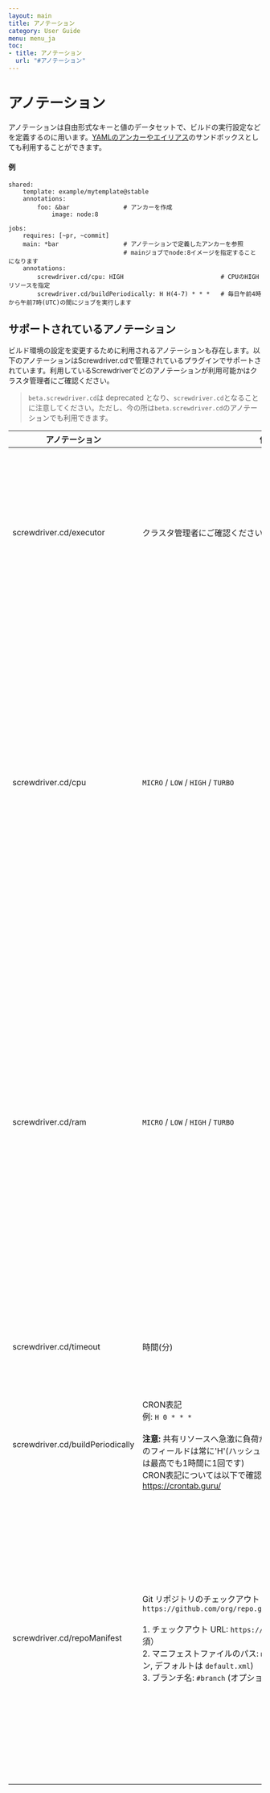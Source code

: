 ```yaml
---
layout: main
title: アノテーション
category: User Guide
menu: menu_ja
toc:
- title: アノテーション
  url: "#アノテーション"
---
```


# アノテーション

アノテーションは自由形式なキーと値のデータセットで、ビルドの実行設定などを定義するのに用います。[YAMLのアンカーやエイリアス](http://blog.daemonl.com/2016/02/yaml.html)のサンドボックスとしても利用することができます。

#### 例

```
shared:
    template: example/mytemplate@stable
    annotations:
        foo: &bar               # アンカーを作成
            image: node:8

jobs:
    requires: [~pr, ~commit]
    main: *bar                  # アノテーションで定義したアンカーを参照
                                # mainジョブでnode:8イメージを指定することになります
    annotations:
        screwdriver.cd/cpu: HIGH                           # CPUのHIGHリソースを指定
        screwdriver.cd/buildPeriodically: H H(4-7) * * *   # 毎日午前4時から午前7時(UTC)の間にジョブを実行します
```

## サポートされているアノテーション

ビルド環境の設定を変更するために利用されるアノテーションも存在します。以下のアノテーションはScrewdriver.cdで管理されているプラグインでサポートされています。利用しているScrewdriverでどのアノテーションが利用可能かはクラスタ管理者にご確認ください。

> `beta.screwdriver.cd`は deprecated となり、`screwdriver.cd`となることに注意してください。ただし、今の所は`beta.screwdriver.cd`のアノテーションでも利用できます。

アノテーション | 値 | 説明
--- | --- | ---
screwdriver.cd/executor | クラスタ管理者にご確認ください | ビルドの実行環境を指定します。VMやkubernetesポッド、dockerコンテナ、Jenkinsエージェントなどでビルドを実行するように設定できます。
screwdriver.cd/cpu | `MICRO` / `LOW` / `HIGH` / `TURBO` | `k8s` executorを利用する場合、ユーザーは 0.5 (`MICRO`)、2 (`LOW`)、6 (`HIGH`) 、12 (`TURBO`) CPUの中から選択可能です。<br>`k8s-vm` executorを利用する場合は、1 (`MICRO`)、2 (`LOW`)、6 (`HIGH`)、12 (`TURBO`) CPU の中から選択可能です。<br>いずれの場合もデフォルト値は`LOW`となります。
screwdriver.cd/ram | `MICRO` / `LOW` / `HIGH` / `TURBO` | `k8s` executorを利用する場合、ユーザーは 1 GB (`MICRO`)、 2 GB (`LOW`)、12 GB (`HIGH`)、16 GB (`TURBO`) RAMの中から選択可能です。<br>`k8s-vm` executorを利用する場合は、1 GB (`MICRO`)、2 GB (`LOW`)、12 GB (`HIGH`)、 16 GB (`TURBO`) RAMの中から選択可能です。<br>いずれの場合もデフォルト値は`LOW`となります。
screwdriver.cd/timeout | 時間(分) | ビルドがタイムアウトとなる時間(分)を指定できます。デフォルト値は`90` 分です。
screwdriver.cd/buildPeriodically | CRON表記 <br>例: `H 0 * * *`<br><br>**注意:** 共有リソースへ急激に負荷がかかることを避けるため、「分」のフィールドは常に'H'(ハッシュを表す)を指定します。(実行頻度は最高でも1時間に1回です)<br>CRON表記については以下で確認ができます。https://crontab.guru/ | cron表記にしたがって定期的にジョブを実行します。
screwdriver.cd/repoManifest | Git リポジトリのチェックアウト URL です。例: `https://github.com/org/repo.git/manifestFilePath.xml#branch` <br><br>1. チェックアウト URL: `https://github.com/org/repo.git` (必須）<br>2. マニフェストファイルのパス: `manifestFilePath.xml` (オプション, デフォルトは `default.xml`) <br> 3. ブランチ名: `#branch` (オプション, デフォルトは `#master`) | [Repo](https://gerrit.googlesource.com/git-repo) は Git 上に構築されたリポジトリ管理ツールです。この値は repo マニフェスト `xml` ファイルを含む Git リポジトリのチェックアウト URL です。この値が指定されていると、Screwdriver は `xml` ファイルの設定に従ってソースコードをチェックアウトします。

